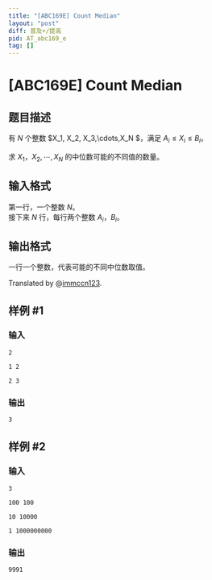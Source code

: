```yaml
---
title: "[ABC169E] Count Median"
layout: "post"
diff: 普及+/提高
pid: AT_abc169_e
tag: []
---
```


# [ABC169E] Count Median

## 题目描述

有 $N$ 个整数 $X_1, X_2, X_3,\cdots,X_N $，满足 $A_i \le X_i \le B_i$。

求 $X_1，X_2,\cdots,X_N$ 的中位数可能的不同值的数量。

## 输入格式

第一行，一个整数 $N$。  
接下来 $N$ 行，每行两个整数 $A_i$，$B_i$。

## 输出格式

一行一个整数，代表可能的不同中位数取值。

Translated by @[immccn123](https://www.luogu.com.cn/user/385633).

## 样例 #1

### 输入

```
2
1 2
2 3
```

### 输出

```
3
```

## 样例 #2

### 输入

```
3
100 100
10 10000
1 1000000000
```

### 输出

```
9991
```

